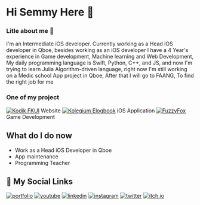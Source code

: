 # Hi Semmy Here 👋

### Litle about me 🔅
I'm an Intermediate iOS developer.
Currently working as a Head iOS developer in
Qboe, besides working as an iOS developer I have a 4 Year's experience in Game development, Machine learning
and Web Development, My daily programming language is Swift, Python, C++, and JS, and now I'm trying to learn Julia 
Algorithm-driven language, right now I'm still working on a 
Medic school App project in Qboe, After that I will go to FAANG,
To find the right job for me

### One of my project
[![Kodik FKUI](https://kodik.obgynfkuirscm.com/img/ui-logo.png)](https://kodik.obgynfkuirscm.com/) Website
[![Kolegium Elogbook](https://kolegiumobgin.org/img/logo.png)](https://kolegiumobgin.org/) iOS Application
[![FuzzyFox](https://img.itch.zone/aW1nLzgzNTAxMTIucG5n/80x80%23/QZ2E56.png)](https://fuzzyfoxx.itch.io/oogasboogas) Game Development

## What do I do now

- Work as a Head iOS Developer in Qboe 
- App maintenance 
- Programming Teacher

## 🔗 My Social Links
[![portfolio](https://img.shields.io/badge/my_portfolio-000?style=for-the-badge&logo=ko-fi&logoColor=white)](https://github.com/SemmDeve)
[![youtube](https://img.shields.io/badge/youtube-E4405F?style=for-the-badge&logo=youtube&logoColor=white)](https://www.youtube.com/channel/UCqchWyG186yk4v6mYd3p5aQ)
[![linkedin](https://img.shields.io/badge/Linkedin-0077b5?style=for-the-badge&logo=linkedin&logoColor=white)](https://www.linkedin.com/in/muhammad-ismael-82b31622a/)
[![instagram](https://img.shields.io/badge/Instagram-E4405F?style=for-the-badge&logo=instagram&logoColor=white)](https://www.instagram.com/its_semyuu/)
[![twitter](https://img.shields.io/badge/twitter-1DA1F2?style=for-the-badge&logo=twitter&logoColor=white)](https://twitter.com/semmyuu)
[![itch.io](https://img.shields.io/badge/itch%20io-E4405F?style=for-the-badge&logo=itch.io&logoColor=white)](https://fuzzfox.itch.io/)
